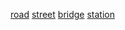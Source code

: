 [road](http://dict.youdao.com/w/eng/road/#keyfrom=dict2.index) [street](http://dict.youdao.com/w/eng/street/#keyfrom=dict2.index) [bridge](http://dict.youdao.com/w/eng/bridge/#keyfrom=dict2.index) [station](http://dict.youdao.com/w/eng/station/#keyfrom=dict2.index)
